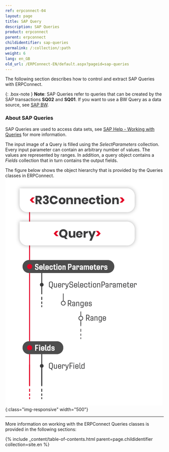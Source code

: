 ```yaml
---
ref: erpconnect-04
layout: page
title: SAP Query
description: SAP Queries
product: erpconnect
parent: erpconnect
childidentifier: sap-queries
permalink: /:collection/:path
weight: 6
lang: en_GB
old_url: /ERPConnect-EN/default.aspx?pageid=sap-queries
---
```


The following section describes how to control and extract SAP Queries with ERPConnect.

{: .box-note }
**Note**: SAP Queries refer to queries that can be created by the SAP transactions **SQ02** and **SQ01**.
If you want to use a BW Query as a data source, see [SAP BW](./sap-bw).

### About SAP Queries
SAP Queries are used to access data sets, see [SAP Help - Working with Queries](https://help.sap.com/viewer/b1c834a22d05483b8a75710743b5ff26/7.51.6/en-US/0e05493bbccf41a79caed7099c82bd48.html) for more information.

The input image of a Query is filled using the *SelectParameters* collection. 
Every input parameter can contain an arbitrary number of values. 
The values are represented by ranges.
In addition, a query object contains a *Fields* collection that in turn contains the output fields.

The figure below shows the object hierarchy that is provided by the Queries classes in ERPConnect.<br>
![SAP Query Object Model](/img/content/SAP-Query-Object-Model.png){:class="img-responsive" width="500"}

****
More information on working with the ERPConnect Queries classes is provided in the following sections:

{% include _content/table-of-contents.html parent=page.childidentifier collection=site.en %}
